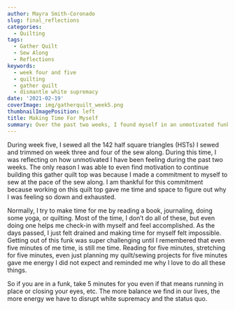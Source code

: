 ```yaml
---
author: Mayra Smith-Coronado
slug: final_reflections
categories:
  - Quilting
tags:
  - Gather Quilt
  - Sew Along
  - Reflections
keywords:
  - week four and five
  - quilting
  - gather quilt
  - dismantle white supremacy
date: '2021-02-19'
coverImage: img/gatherquilt_week5.png
thumbnailImagePosition: left
title: Making Time For Myself
summary: Over the past two weeks, I found myself in an unmotivated funk. Thanks to sewing these strips together, I gave myself time to reflect and find balance as I remembered the power of five minutes.
---
```


During week five, I sewed all the 142 half square triangles (HSTs) I sewed and trimmed on week three and four of the sew along. During this time, I was reflecting on how unmotivated I have been feeling during the past two weeks. The only reason I was able to even find motivation to continue building this gather quilt top was because I made a commitment to myself to sew at the pace of the sew along. I am thankful for this commitment because working on this quilt top gave me time and space to figure out why I was feeling so down and exhausted. 

Normally, I try to make time for me by reading a book, journaling, doing some yoga, or quilting. Most of the time, I don’t do all of these, but even doing one helps me check-in with myself and feel accomplished. As the days passed, I just felt drained and making time for myself felt impossible. Getting out of this funk was super challenging until I remembered that even five minutes of me time, is still me time. Reading for five minutes, stretching for five minutes, even just planning my quilt/sewing projects for five minutes gave me energy I did not expect and reminded me why I love to do all these things. 

So if you are in a funk, take 5 minutes for you even if that means running in place or closing your eyes, etc. The more balance we find in our lives, the more energy we have to disrupt white supremacy and the status quo. 

